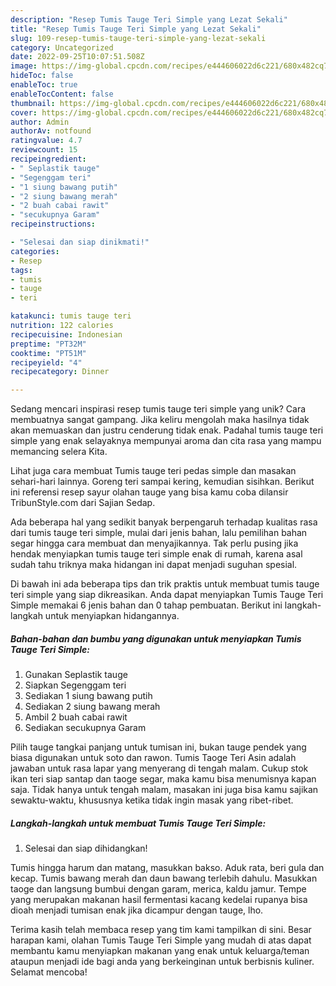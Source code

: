 ```yaml
---
description: "Resep Tumis Tauge Teri Simple yang Lezat Sekali"
title: "Resep Tumis Tauge Teri Simple yang Lezat Sekali"
slug: 109-resep-tumis-tauge-teri-simple-yang-lezat-sekali
category: Uncategorized
date: 2022-09-25T10:07:51.508Z
image: https://img-global.cpcdn.com/recipes/e444606022d6c221/680x482cq70/tumis-tauge-teri-simple-foto-resep-utama.jpg
hideToc: false
enableToc: true
enableTocContent: false
thumbnail: https://img-global.cpcdn.com/recipes/e444606022d6c221/680x482cq70/tumis-tauge-teri-simple-foto-resep-utama.jpg
cover: https://img-global.cpcdn.com/recipes/e444606022d6c221/680x482cq70/tumis-tauge-teri-simple-foto-resep-utama.jpg
author: Admin
authorAv: notfound
ratingvalue: 4.7
reviewcount: 15
recipeingredient:
- " Seplastik tauge"
- "Segenggam teri"
- "1 siung bawang putih"
- "2 siung bawang merah"
- "2 buah cabai rawit"
- "secukupnya Garam"
recipeinstructions:

- "Selesai dan siap dinikmati!"
categories:
- Resep
tags:
- tumis
- tauge
- teri

katakunci: tumis tauge teri 
nutrition: 122 calories
recipecuisine: Indonesian
preptime: "PT32M"
cooktime: "PT51M"
recipeyield: "4"
recipecategory: Dinner

---
```





Sedang mencari inspirasi resep tumis tauge teri simple yang unik? Cara membuatnya sangat gampang. Jika keliru mengolah maka hasilnya tidak akan memuaskan dan justru cenderung tidak enak. Padahal tumis tauge teri simple yang enak selayaknya mempunyai aroma dan cita rasa yang mampu memancing selera Kita.





Lihat juga cara membuat Tumis tauge teri pedas simple dan masakan sehari-hari lainnya. Goreng teri sampai kering, kemudian sisihkan. Berikut ini referensi resep sayur olahan tauge yang bisa kamu coba dilansir TribunStyle.com dari Sajian Sedap.

Ada beberapa hal yang sedikit banyak berpengaruh terhadap kualitas rasa dari tumis tauge teri simple, mulai dari jenis bahan, lalu pemilihan bahan segar hingga cara membuat dan menyajikannya. Tak perlu pusing jika hendak menyiapkan tumis tauge teri simple enak di rumah, karena asal sudah tahu triknya maka hidangan ini dapat menjadi suguhan spesial.






Di bawah ini ada beberapa tips dan trik praktis untuk membuat tumis tauge teri simple yang siap dikreasikan. Anda dapat menyiapkan Tumis Tauge Teri Simple memakai 6 jenis bahan dan 0 tahap pembuatan. Berikut ini langkah-langkah untuk menyiapkan hidangannya.

<!--inarticleads1-->

##### Bahan-bahan dan bumbu yang digunakan untuk menyiapkan Tumis Tauge Teri Simple:

1. Gunakan  Seplastik tauge
1. Siapkan Segenggam teri
1. Sediakan 1 siung bawang putih
1. Sediakan 2 siung bawang merah
1. Ambil 2 buah cabai rawit
1. Sediakan secukupnya Garam


Pilih tauge tangkai panjang untuk tumisan ini, bukan tauge pendek yang biasa digunakan untuk soto dan rawon. Tumis Taoge Teri Asin adalah jawaban untuk rasa lapar yang menyerang di tengah malam. Cukup stok ikan teri siap santap dan taoge segar, maka kamu bisa menumisnya kapan saja. Tidak hanya untuk tengah malam, masakan ini juga bisa kamu sajikan sewaktu-waktu, khususnya ketika tidak ingin masak yang ribet-ribet. 

<!--inarticleads2-->

##### Langkah-langkah untuk membuat Tumis Tauge Teri Simple:


1. Selesai dan siap dihidangkan!

Tumis hingga harum dan matang, masukkan bakso. Aduk rata, beri gula dan kecap. Tumis bawang merah dan daun bawang terlebih dahulu. Masukkan taoge dan langsung bumbui dengan garam, merica, kaldu jamur. Tempe yang merupakan makanan hasil fermentasi kacang kedelai rupanya bisa dioah menjadi tumisan enak jika dicampur dengan tauge, lho. 

Terima kasih telah membaca resep yang tim kami tampilkan di sini. Besar harapan kami, olahan Tumis Tauge Teri Simple yang mudah di atas dapat membantu kamu menyiapkan makanan yang enak untuk keluarga/teman ataupun menjadi ide bagi anda yang berkeinginan untuk berbisnis kuliner. Selamat mencoba!
